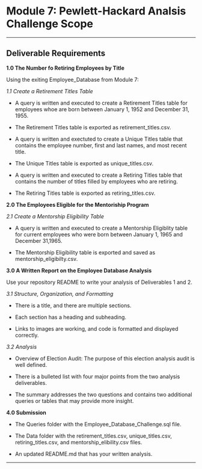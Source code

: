# Module 7: Pewlett-Hackard Analsis Challenge Scope
***
## **Deliverable Requirements**

**1.0 The Number fo Retiring Employees by Title**

Using the exiting Employee_Database from Module 7:

*1.1 Create a Retirement Titles Table*

* A query is written and executed to create a Retirement Titles table for employees whoe are born between January 1, 1952 and December 31, 1955.

* The Retirement Titles table is exported as retirement_titles.csv.

* A query is written and exectuted to create a Unique Titles table that contains the employee number, first and last names, and most recent title.

* The Unique Titles table is exported as unique_titles.csv.

* A query is written and executed to create a Retiring Titles table that contains the number of titles filled by employees who are retiring.

* The Retiring Titles table is exported as retiring_titles.csv.

**2.0 The Employees Eligible for the Mentoriship Program**

*2.1 Create a Mentorship Eligibility Table*

* A query is written and executed to create a Mentorship Eligiblity table for current employees who were born between January 1, 1965 and December 31,1965.

* The Mentorship Eligibility table is exported and saved as mentorship_eligibilty.csv.

**3.0 A Written Report on the Employee Database Analysis**

Use your repository README to write your analysis of Deliverables 1 and 2.

*3.1 Structure, Organization, and Formatting*

* There is a title, and there are multiple sections.

* Each section has a heading and subheading.

* Links to images are working, and code is formatted and displayed correctly.

*3.2 Analysis*

* Overview of Election Audit: The purpose of this election analysis audit is well defined.

* There is a bulleted list with four major points from the two analysis deliverables.

* The summary addresses the two questions and contains two additional queries or tables that may provide more insight.

**4.0 Submission**

* The Queries folder with the Employee_Database_Challenge.sql file.

* The Data folder with the retirement_titles.csv, unique_titles.csv, retiring_titles.csv, and mentorship_elibility.csv files.

* An updated README.md that has your written analysis.

***

